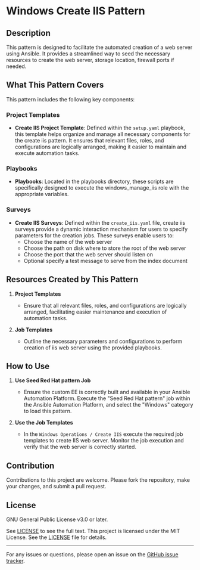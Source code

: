 # Windows Create IIS Pattern

## Description

This pattern is designed to facilitate the automated creation of a web server using Ansible. It provides a streamlined way to seed the necessary resources to create the web server, storage location, firewall ports if needed.

## What This Pattern Covers

This pattern includes the following key components:

### Project Templates

- **Create IIS Project Template**: Defined within the `setup.yaml` playbook, this template helps organize and manage all necessary components for the create iis pattern. It ensures that relevant files, roles, and configurations are logically arranged, making it easier to maintain and execute automation tasks.

### Playbooks

- **Playbooks**: Located in the playbooks directory, these scripts are specifically designed to execute the windows_manage_iis role with the appropriate variables.

### Surveys

- **Create IIS Surveys**: Defined within the `create_iis.yaml` file, create iis surveys provide a dynamic interaction mechanism for users to specify parameters for the creation jobs. These surveys enable users to:
  - Choose the name of the web server
  - Choose the path on disk where to store the root of the web server
  - Choose the port that the web server should listen on
  - Optional specify a test message to serve from the index document

## Resources Created by This Pattern

1. **Project Templates**
    - Ensure that all relevant files, roles, and configurations are logically arranged, facilitating easier maintenance and execution of automation tasks.

2. **Job Templates**
    - Outline the necessary parameters and configurations to perform creation of iis web server using the provided playbooks.

## How to Use

1. **Use Seed Red Hat pattern Job**
    - Ensure the custom EE is correctly built and available in your Ansible Automation Platform. Execute the "Seed Red Hat pattern" job within the Ansible Automation Platform, and select the "Windows" category to load this pattern.

2. **Use the Job Templates**
    - In the `Windows Operations / Create IIS` execute the required job templates to create IIS web server. Monitor the job execution and verify that the web server is correctly started.

## Contribution

Contributions to this project are welcome. Please fork the repository, make your changes, and submit a pull request.

## License

GNU General Public License v3.0 or later.

See [LICENSE](https://www.gnu.org/licenses/gpl-3.0.txt) to see the full text. This project is licensed under the MIT License. See the [LICENSE](https://github.com/redhat-cop/infra.windows_ops/blob/main/LICENSE) file for details.

---

For any issues or questions, please open an issue on the [GitHub issue tracker](https://github.com/redhat-cop/infra.windows_ops/issues).

